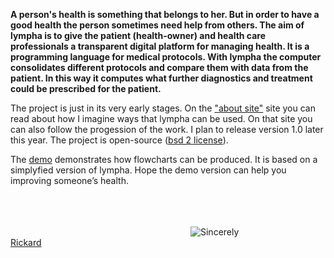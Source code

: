 

<script>
document.getElementById( "indexsmall").style.backgroundColor="#EFAB00";
document.getElementById( "indextext").style.color="#000000";
document.getElementById( "index").className="menu2active";
</script>
<span style="font-weight:bold;">A person's health is something that belongs to her. But in order to have a good health the person sometimes need help from others. The aim of  <span class="sc">lympha</span> is to give the patient (health-owner) and health care professionals a transparent digital platform for managing health. It is a programming language for medical protocols. With <span class="sc">lympha</span> the computer consolidates different protocols and compare them with data from the patient. In this way it computes what further diagnostics and treatment could be prescribed for the patient.</span>

The project is just in its very early stages. On the <a href="about.md">"about site"</a> site you can read about how I imagine ways that <span class="sc">lympha</span> can be used. On that site you can also follow the progession of the work. I plan to release version 1.0 later this year. The project is open-source (<a href="http://opensource.org/licenses/BSD-2-Clause"><span class="sc">bsd 2</span> license</a>).

The <a href="http://rickardhultgren.github.io/lympha/demo">demo</a> demonstrates how flowcharts can be produced. It is  based on a simplyfied version of <span class="sc">lympha</span>. Hope the demo version can help you improving someone’s health. 

<br><br><br>
<a href="https://github.com/RickardHultgren"><img src="https://avatars3.githubusercontent.com/u/16224494?v=3&s=80" style="float:left;margin-left:30vw;" /></a>Sincerely<br><a href="https://github.com/RickardHultgren">Rickard</a>
<br> <br> <br>

